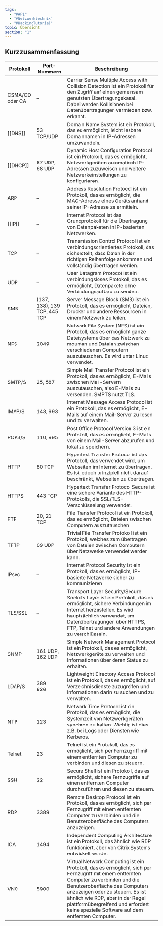```yaml
---
tags:
  - "#AP1"
  - "#Netzwerktechnik"
  - "#HackingTutorial"
topic: Übersicht
section: "1"
---
```

## Kurzzusammenfassung
| **Protokoll**   | **Port-Nummern**             | **Beschreibung**                                                                                                                                                                                                                                                                                                                         |
| --------------- | ---------------------------- | ---------------------------------------------------------------------------------------------------------------------------------------------------------------------------------------------------------------------------------------------------------------------------------------------------------------------------------------- |
| CSMA/CD oder CA | –                            | Carrier Sense Multiple Access with Collision Detection ist ein Protokoll für den Zugriff auf einen gemeinsam genutzten Übertragungskanal.  <br>Dabei werden Kollisionen bei Datenübertragungen vermieden bzw. erkannt.                                                                                                                   |
| [[DNS]]         | 53 TCP/UDP                   | Domain Name System ist ein Protokoll, das es ermöglicht, leicht lesbare Domainnamen in IP-Adressen umzuwandeln.                                                                                                                                                                                                                          |
| [[DHCP]]        | 67 UDP, 68 UDP               | Dynamic Host Configuration Protocol ist ein Protokoll, das es ermöglicht, Netzwerkgeräten automatisch IP-Adressen zuzuweisen und weitere Netzwerkeinstellungen zu konfigurieren.                                                                                                                                                         |
| ARP             | –                            | Address Resolution Protocol ist ein Protokoll, das es ermöglicht, die MAC-Adresse eines Geräts anhand seiner IP-Adresse zu ermitteln.                                                                                                                                                                                                    |
| [[IP]]          | –                            | Internet Protocol ist das Grundprotokoll für die Übertragung von Datenpaketen in IP-basierten Netzwerken.                                                                                                                                                                                                                                |
| TCP             | –                            | Transmission Control Protocol ist ein verbindungsorientiertes Protokoll, das sicherstellt, dass Daten in der richtigen Reihenfolge ankommen und vollständig übertragen werden.                                                                                                                                                           |
| UDP             | –                            | User Datagram Protocol ist ein verbindungsloses Protokoll, das es ermöglicht, Datenpakete ohne Verbindungsaufbau zu senden.                                                                                                                                                                                                              |
| SMB             | (137, 138), 139 TCP, 445 TCP | Server Message Block (SMB) ist ein Protokoll, das es ermöglicht, Dateien, Drucker und andere Ressourcen in einem Netzwerk zu teilen.                                                                                                                                                                                                     |
| NFS             | 2049                         | Network File System (NFS) ist ein Protokoll, das es ermöglicht ganze Dateisysteme über das Netzwerk zu mounten und Dateien zwischen verschiedenen Computern auszutauschen. Es wird unter Linux verwendet.                                                                                                                                |
| SMTP/S          | 25, 587                      | Simple Mail Transfer Protocol ist ein Protokoll, das es ermöglicht, E-Mails zwischen Mail-Servern auszutauschen, also E-Mails zu versenden. SMPTS nutzt TLS.                                                                                                                                                                             |
| IMAP/S          | 143, 993                     | Internet Message Access Protocol ist ein Protokoll, das es ermöglicht, E-Mails auf einem Mail-Server zu lesen und zu verwalten.                                                                                                                                                                                                          |
| POP3/S          | 110, 995                     | Post Office Protocol Version 3 ist ein Protokoll, das es ermöglicht, E-Mails von einem Mail-Server abzurufen und lokal zu speichern.                                                                                                                                                                                                     |
| HTTP            | 80 TCP                       | Hypertext Transfer Protocol ist das Protokoll, das verwendet wird, um Webseiten im Internet zu übertragen. Es ist jedoch prinzipiell nicht darauf beschränkt, Webseiten zu übertragen.                                                                                                                                                   |
| HTTPS           | 443 TCP                      | Hypertext Transfer Protocol Secure ist eine sichere Variante des HTTP-Protokolls, die SSL/TLS-Verschlüsselung verwendet.                                                                                                                                                                                                                 |
| FTP             | 20, 21 TCP                   | File Transfer Protocol ist ein Protokoll, das es ermöglicht, Dateien zwischen Computern auszutauschen                                                                                                                                                                                                                                    |
| TFTP            | 69 UDP                       | Trivial File Transfer Protokoll ist ein Protokoll, welches zum übertragen von Dateien zwischen Computern über Netzwerke verwendet werden kann.                                                                                                                                                                                           |
| IPsec           | –                            | Internet Protocol Security ist ein Protokoll, das es ermöglicht, IP-basierte Netzwerke sicher zu kommunizieren                                                                                                                                                                                                                           |
| TLS/SSL         | –                            | Transport Layer Security/Secure Sockets Layer ist ein Protokoll, das es ermöglicht, sichere Verbindungen im Internet herzustellen. Es wird hauptsächlich verwendet, um Datenübertragungen über HTTPS, FTP, Telnet und andere Anwendungen zu verschlüsseln.                                                                               |
| SNMP            | 161 UDP,  <br>162 UDP        | Simple Network Management Protocol ist ein Protokoll, das es ermöglicht, Netzwerkgeräte zu verwalten und Informationen über deren Status zu erhalten.                                                                                                                                                                                    |
| LDAP/S          | 389  <br>636                 | Lightweight Directory Access Protocol ist ein Protokoll, das es ermöglicht, auf Verzeichnisdienste zuzugreifen und Informationen darin zu suchen und zu verwalten.                                                                                                                                                                       |
| NTP             | 123                          | Network Time Protocol ist ein Protokoll, das es ermöglicht, die Systemzeit von Netzwerkgeräten synchron zu halten. Wichtig ist dies z.B. bei Logs oder Diensten wie Kerberos.                                                                                                                                                            |
| Telnet          | 23                           | Telnet ist ein Protokoll, das es ermöglicht, sich per Fernzugriff mit einem entfernten Computer zu verbinden und diesen zu steuern.                                                                                                                                                                                                      |
| SSH             | 22                           | Secure Shell ist ein Protokoll, das es ermöglicht, sichere Fernzugriffe auf einen entfernten Computer durchzuführen und diesen zu steuern.                                                                                                                                                                                               |
| RDP             | 3389                         | Remote Desktop Protocol ist ein Protokoll, das es ermöglicht, sich per Fernzugriff mit einem entfernten Computer zu verbinden und die Benutzeroberfläche des Computers anzuzeigen.                                                                                                                                                       |
| ICA             | 1494                         | Independent Computing Architecture ist ein Protokoll, das ähnlich wie RDP funktioniert, aber von Citrix Systems entwickelt wurde.                                                                                                                                                                                                        |
| VNC             | 5900                         | Virtual Network Computing ist ein Protokoll, das es ermöglicht, sich per Fernzugriff mit einem entfernten Computer zu verbinden und die Benutzeroberfläche des Computers anzuzeigen oder zu steuern. Es ist ähnlich wie RDP, aber in der Regel plattformübergreifend und erfordert keine spezielle Software auf dem entfernten Computer. |